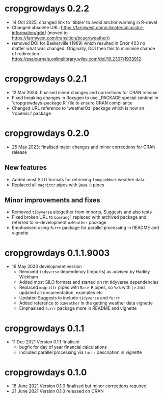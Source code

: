 # cropgrowdays 0.2.2
  * 14 Oct 2025: changed link to 'tibble' to avoid anchor warning in R-devel
  * Changed obsolete URL: https://farmwest.com/climate/calculator-information/gdd/
       (moved to https://farmwest.com/transition/bcagriweather/)
  * removed DOI for Baskerville (1969) which resulted in Error 403 no matter
    what was changed. Originally, DOI then this to minimise chance of
	redirection
	https://esajournals.onlinelibrary.wiley.com/doi/10.2307/1933912

# cropgrowdays 0.2.1
  * 12 Mar 2024: finalised minor changes and corrections for CRAN release 
  * Fixed breaking changes in Roxygen to use _PACKAGE special sentinel
       in 'cropgrowdays-package.R' file to ensure CRAN compliance
  * Changed URL reference to 'weatherOz' package which is now an
       'ropensci' package

# cropgrowdays 0.2.0
  * 25 May 2023: finalised major changes and minor corrections for CRAN release
## New features
  * Added most SILO formats for retrieving `longpaddock` weather data
  * Replaced all `magrittr` pipes with `Base R` pipes
## Minor improvements and fixes
  * Removed `tidyverse` altogether from Imports, Suggests and also tests
  * Fixed broken URL to `bomrang`', replaced with archived package and
    referred to in-development `ozWeather` package
  * Emphasised using `furrr` package for parallel processing in README
    and vignette

# cropgrowdays 0.1.1.9003
  * 16 May 2023 development version
	* Removed `tidyverse` dependency (Imports) as advised by Hadley Wickham
    * Added most SILO formats and started on rm tidyverse dependencies
    * Replaced `magrittr` pipes with `Base R` pipes, so `%>%` with `|>` and
      updated all documentation, examples etc
    * Updated Suggests to include `tidyverse` and `furrr`
    * Added reference to `ozWeather` in the getting weather data
      vignette
    * Emphasised `furrr` package more in README and vignette

# cropgrowdays 0.1.1
  * 11 Dec 2021 Version 0.1.1 finalised
    * bugfix for day of year financial calculations
	* included parallel processing via `furrr` description in vignette

# cropgrowdays 0.1.0
  * 16 June 2021 Version 0.1.0 finalised but minor corrections
    required
  * 21 June 2021 Version 0.1.0 released on CRAN
